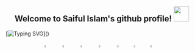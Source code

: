 <h2 align="center">
  Welcome to Saiful Islam's github profile!
  <img src="https://media.giphy.com/media/hvRJCLFzcasrR4ia7z/giphy.gif" width="40">
</h2>

[![Typing SVG](https://readme-typing-svg.demolab.com?font=console&size=24&duration=3000&pause=500&color=15F797&center=true&vCenter=true&width=1000&height=30&lines=Software+Engineer+(Web+%26+Machine+Learning).;Research+Enthusiast.;)]()

<!-- Social icons section -->
<p align="center">
  <a href="https://www.facebook.com/Islam.Saiful03/"><img src="https://cdn.jsdelivr.net/gh/devicons/devicon/icons/facebook/facebook-plain.svg" width="4%" height="4%"/></a>
  &#8287;&#8287;&#8287;&#8287;&#8287;
  <a href="https://www.linkedin.com/in/saiful-islam03/"><img src="https://cdn.jsdelivr.net/gh/devicons/devicon/icons/linkedin/linkedin-original.svg" width="4%" height="4%"/></a>
  &#8287;&#8287;&#8287;&#8287;&#8287;
    <a href="www.youtube.com/c/SifatAhmed144"><img src="https://www.vectorlogo.zone/logos/youtube/youtube-tile.svg" width="4%" height="4%"/></a>
  &#8287;&#8287;&#8287;&#8287;&#8287;
  <a href="www.sifat-ahmed.com"><img src="https://cdn.jsdelivr.net/gh/devicons/devicon/icons/wordpress/wordpress-plain.svg" width="4%" height="4%"/></a>
  &#8287;&#8287;&#8287;&#8287;&#8287;
  <a href="https://discordapp.com/users/451757508353327105"><img src="https://www.vectorlogo.zone/logos/discordapp/discordapp-tile.svg" width="4%" height="4%"/></a>&#8287;&#8287;&#8287;&#8287;&#8287;
  <a href="mailto:sifat.austech@gmail.com"><img src="https://www.vectorlogo.zone/logos/gmail/gmail-tile.svg" width="4%" height="4%"/></a>&#8287;&#8287;&#8287;&#8287;&#8287;
  <a href="https://scholar.google.com/citations?user=0uPQXn0AAAAJ"><img src="https://www.vectorlogo.zone/logos/google/google-icon.svg" width="4%" height="4%"/></a>&#8287;&#8287;&#8287;&#8287;&#8287;
</p>
